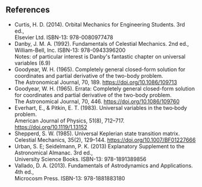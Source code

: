 ## References
* Curtis, H. D. (2014). Orbital Mechanics for Engineering Students. 3rd ed.,  
    Elsevier Ltd. ISBN-13: 978-0080977478
* Danby, J. M. A. (1992). Fundamentals of Celestial Mechanics. 2nd ed.,  
    William-Bell, Inc. ISBN-13: 978-0943396200  
    Notes: of particular interest is Danby's fantastic chapter on universal variables (6.9)  
* Goodyear, W. H. (1965). Completely general closed-form solution for coordinates and partial derivative of the two-body problem.  
    The Astronomical Journal, 70, 189. https://doi.org/10.1086/109713  
* Goodyear, W. H. (1965). Errata: Completely general closed-form solution for coordinates and partial derivative of the two-body problem.  
    The Astronomical Journal, 70, 446. https://doi.org/10.1086/109760  
* Everhart, E., & Pitkin, E. T. (1983). Universal variables in the two‐body problem.  
    American Journal of Physics, 51(8), 712–717. https://doi.org/10.1119/1.13152  
* Shepperd, S. W. (1985). Universal Keplerian state transition matrix.  
    Celestial Mechanics, 35(2), 129–144. https://doi.org/10.1007/BF01227666  
* Urban, S. E; Seidelmann, P. K. (2013) Explanatory Supplement to the Astronomical Almanac. 3rd ed.,  
    University Science Books. ISBN-13: 978-1891389856  
* Vallado, D. A. (2013). Fundamentals of Astrodynamics and Applications. 4th ed.,  
    Microcosm Press. ISBN-13: 978-1881883180  
